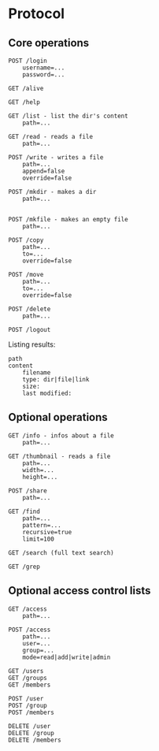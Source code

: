 Protocol
========

Core operations
---------------

```
POST /login
    username=...
    password=...

GET /alive

GET /help

GET /list - list the dir's content
    path=...
    
GET /read - reads a file
    path=...

POST /write - writes a file
    path=...
    append=false
    override=false
    
POST /mkdir - makes a dir
    path=...
    

POST /mkfile - makes an empty file
    path=...
    
POST /copy
    path=...
    to=...
    override=false
    
POST /move
    path=...
    to=...
    override=false
    
POST /delete
    path=...

POST /logout
```

Listing results:
```
path
content
    filename
    type: dir|file|link
    size:
    last modified:
```

Optional operations
-------------------
```
GET /info - infos about a file
    path=...

GET /thumbnail - reads a file
    path=...
    width=...
    height=...

POST /share
    path=...
    
GET /find
    path=...
    pattern=...
    recursive=true
    limit=100
    
GET /search (full text search)

GET /grep
```

Optional access control lists
-----------------------------
```
GET /access
    path=...
    
POST /access
    path=...
    user=...
    group=...
    mode=read|add|write|admin
    
GET /users
GET /groups
GET /members

POST /user
POST /group
POST /members

DELETE /user
DELETE /group
DELETE /members
```